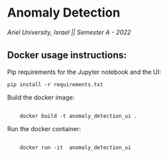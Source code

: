 # Anomaly Detection

###### Ariel University, Israel || Semester A - 2022

## Docker usage instructions:

Pip requirements for the Jupyter notebook and the UI:

```
pip install -r requirements.txt

```

Build the docker image:

```

    docker build -t anomaly_detection_ui .

```

Run the docker container:

```
   
    docker run -it  anomaly_detection_ui

```





